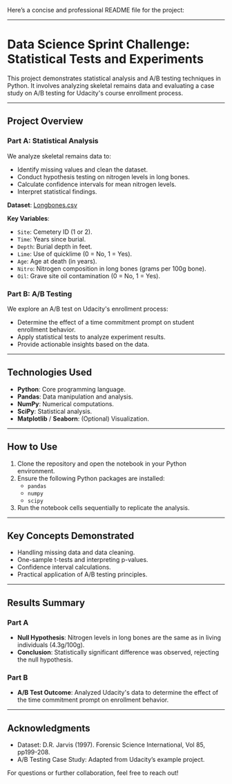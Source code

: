 Here’s a concise and professional README file for the project:

---

# Data Science Sprint Challenge: Statistical Tests and Experiments

This project demonstrates statistical analysis and A/B testing techniques in Python. It involves analyzing skeletal remains data and evaluating a case study on A/B testing for Udacity's course enrollment process.

---

## Project Overview

### Part A: Statistical Analysis
We analyze skeletal remains data to:
- Identify missing values and clean the dataset.
- Conduct hypothesis testing on nitrogen levels in long bones.
- Calculate confidence intervals for mean nitrogen levels.
- Interpret statistical findings.

**Dataset**: [Longbones.csv](https://raw.githubusercontent.com/bloominstituteoftechnology/data-science-practice-datasets/main/unit_1/Longbones/Longbones.csv)

**Key Variables**:
- `Site`: Cemetery ID (1 or 2).
- `Time`: Years since burial.
- `Depth`: Burial depth in feet.
- `Lime`: Use of quicklime (0 = No, 1 = Yes).
- `Age`: Age at death (in years).
- `Nitro`: Nitrogen composition in long bones (grams per 100g bone).
- `Oil`: Grave site oil contamination (0 = No, 1 = Yes).

### Part B: A/B Testing
We explore an A/B test on Udacity's enrollment process:
- Determine the effect of a time commitment prompt on student enrollment behavior.
- Apply statistical tests to analyze experiment results.
- Provide actionable insights based on the data.

---

## Technologies Used
- **Python**: Core programming language.
- **Pandas**: Data manipulation and analysis.
- **NumPy**: Numerical computations.
- **SciPy**: Statistical analysis.
- **Matplotlib** / **Seaborn**: (Optional) Visualization.

---

## How to Use
1. Clone the repository and open the notebook in your Python environment.
2. Ensure the following Python packages are installed:
   - `pandas`
   - `numpy`
   - `scipy`
3. Run the notebook cells sequentially to replicate the analysis.

---

## Key Concepts Demonstrated
- Handling missing data and data cleaning.
- One-sample t-tests and interpreting p-values.
- Confidence interval calculations.
- Practical application of A/B testing principles.

---

## Results Summary
### Part A
- **Null Hypothesis**: Nitrogen levels in long bones are the same as in living individuals (4.3g/100g).
- **Conclusion**: Statistically significant difference was observed, rejecting the null hypothesis.

### Part B
- **A/B Test Outcome**: Analyzed Udacity's data to determine the effect of the time commitment prompt on enrollment behavior.

---

## Acknowledgments
- Dataset: D.R. Jarvis (1997). Forensic Science International, Vol 85, pp199-208.
- A/B Testing Case Study: Adapted from Udacity’s example project.

For questions or further collaboration, feel free to reach out!
